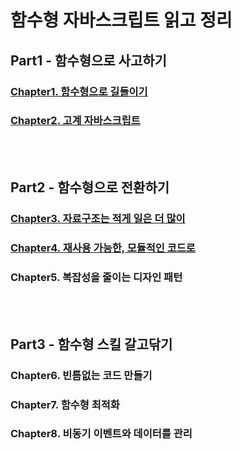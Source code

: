 # 함수형 자바스크립트 읽고 정리

## Part1 - 함수형으로 사고하기

### [Chapter1. 함수형으로 길들이기](./Chapter1/Chapter1.md)

### [Chapter2. 고계 자바스크립트](./Chapter2/Chapter2.md)

<br></br>

## Part2 - 함수형으로 전환하기

### [Chapter3. 자료구조는 적게 일은 더 많이](./Chapter3/Chapter3.md)

### [Chapter4. 재사용 가능한, 모듈적인 코드로](./Chapter4/Chapter4.md)

### Chapter5. 복잡성을 줄이는 디자인 패턴

<br></br>

## Part3 - 함수형 스킬 갈고닦기

### Chapter6. 빈틈없는 코드 만들기

### Chapter7. 함수형 최적화

### Chapter8. 비동기 이벤트와 데이터를 관리
